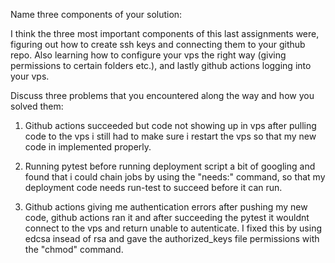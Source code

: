 Name three components of your solution:

I think the three most important components of this last assignments were, figuring out how to create ssh keys and connecting them to your github repo. Also learning how to configure your vps the right way (giving permissions to certain folders etc.), and lastly github actions logging into your vps.

Discuss three problems that you encountered along the way and how you solved them:

1. Github actions succeeded but code not showing up in vps
   after pulling code to the vps i still had to make sure i restart the vps so that my new code in implemented properly.

2. Running pytest before running deployment script
   a bit of googling and found that i could chain jobs by using the "needs:" command, so that my deployment code needs run-test to succeed before it can run.

3. Github actions giving me authentication errors
   after pushing my new code, github actions ran it and after succeeding the pytest it wouldnt connect to the vps and return unable to autenticate. I fixed this by using edcsa insead of rsa and gave the authorized_keys file permissions with the "chmod" command.
